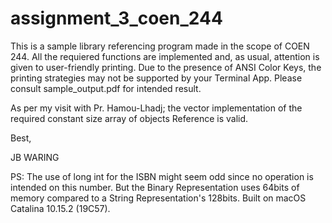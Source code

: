 # assignment_3_coen_244

This is a sample library referencing program made in the scope of COEN 244.
All the requiered functions are implemented and, as usual, attention is given to user-friendly printing.
Due to the presence of ANSI Color Keys, the printing strategies may not be supported by your Terminal App. Please consult sample_output.pdf for intended result.

As per my visit with Pr. Hamou-Lhadj; the vector implementation of the required constant size array of objects Reference is valid. 

Best,

JB WARING

PS: The use of long int for the ISBN might seem odd since no operation is intended on this number. But the Binary Representation uses 64bits of memory compared to a String Representation's 128bits.
Built on macOS Catalina 10.15.2 (19C57).
